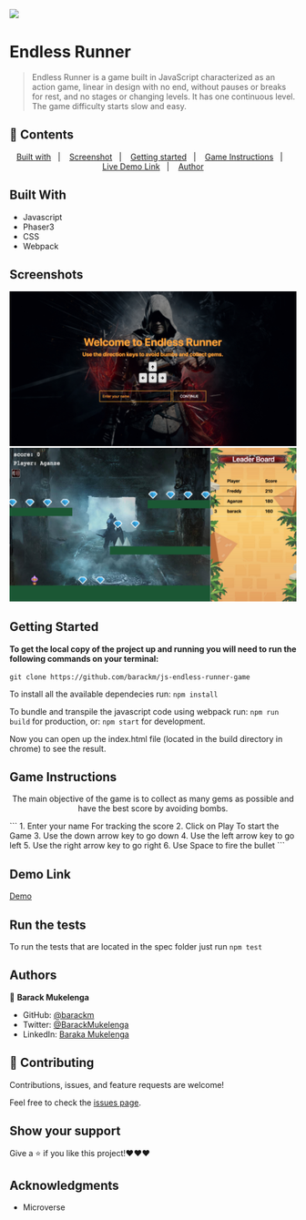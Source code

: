 ![](https://img.shields.io/badge/Microverse-blueviolet)

# Endless Runner

> Endless Runner is a game built in JavaScript characterized as an action game, linear in design with no end, without pauses or breaks for rest, and no stages or changing levels. It has one continuous level. The game difficulty starts slow and easy.

## 📝 Contents

<p align="center">
<a href="#with">Built with</a>&nbsp;&nbsp;&nbsp;|&nbsp;&nbsp;&nbsp;
<a href="#sc">Screenshot</a>&nbsp;&nbsp;&nbsp;|&nbsp;&nbsp;&nbsp;
<a href="#start">Getting started</a>&nbsp;&nbsp;&nbsp;|&nbsp;&nbsp;&nbsp;
<a href="#play">Game Instructions</a>&nbsp;&nbsp;&nbsp;|&nbsp;&nbsp;&nbsp;
<a href="#demo">Live Demo Link</a>&nbsp;&nbsp;&nbsp;|&nbsp;&nbsp;&nbsp;
<a href="#author">Author</a>
</p>

## Built With <a name = "with"></a>

- Javascript
- Phaser3
- CSS
- Webpack

## Screenshots <a name = "sc"></a>

![screenshot](./screenshot1.png)
![screenshot](./screenshot2.png)

## Getting Started <a name = "start"></a>

**To get the local copy of the project up and running you will need to run the following commands on your terminal:**

`git clone https://github.com/barackm/js-endless-runner-game`

To install all the available dependecies run:
`npm install`

To bundle and transpile the javascript code using webpack run:
`npm run build` for production, or:
`npm start` for development.

Now you can open up the index.html file (located in the build directory in chrome) to see the result.

## Game Instructions <a name = "play"></a>

<p align="center">
    The main objective of the game is to collect as many gems as possible and have the best score by avoiding bombs.
</p>
```
1. Enter your name For tracking the score
2. Click on Play To start the Game
3. Use the down arrow key to go down
4. Use the left arrow key to go left
5. Use the right arrow key to go right
6. Use Space to fire the bullet
```

## Demo Link <a name = "demo"></a>

[Demo]()

## Run the tests

To run the tests that are located in the spec folder just run `npm test`

## Authors <a name = "author"></a>

👤 **Barack Mukelenga**

- GitHub: [@barackm](https://github.com/barackm)
- Twitter: [@BarackMukelenga](https://twitter.com/BarackMukelenga)
- LinkedIn: [Baraka Mukelenga](https://www.linkedin.com/in/baraka-mukelenga/)

## 🤝 Contributing

Contributions, issues, and feature requests are welcome!

Feel free to check the [issues page](https://github.com/barackm/js-endless-runner-game/issues).

## Show your support

Give a ⭐️ if you like this project!❤️❤️❤️

## Acknowledgments

- Microverse
